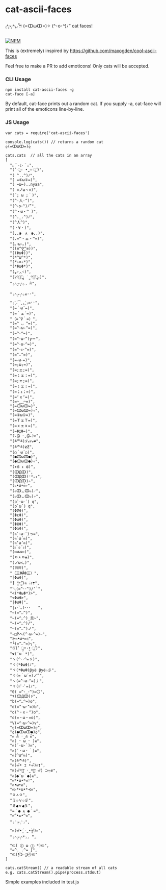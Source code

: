 cat-ascii-faces
===============

₍˄·͈༝·͈˄₎◞ ̑̑ෆ⃛ (=ↀωↀ=)✧ (^･o･^)ﾉ” cat faces!

[![NPM](https://nodei.co/npm/cat-ascii-faces.png)](https://nodei.co/npm/cat-ascii-faces/)

This is (extremely) inspired by https://github.com/maxogden/cool-ascii-faces

Feel free to make a PR to add emoticons!  Only cats will be accepted.

### CLI Usage

```
npm install cat-ascii-faces -g
cat-face [-a]
```

By default, cat-face prints out a random cat.
If you supply -a, cat-face will print all of the emoticons line-by-line.

### JS Usage

```
var cats = require('cat-ascii-faces')

console.log(cats()) // returns a random cat
ლ(=ↀωↀ=)ლ

cats.cats  // all the cats in an array
[
  "｡＾･ｪ･＾｡",
  "( ͒ ु- •̫̮ – ू ͒)",
  "( ^..^)ﾉ",
  "( =①ω①=)",
  "( =ω=)..nyaa",
  "( =ノωヽ=)",
  "(´; ω ;｀)",
  "(^-人-^)",
  "(^･o･^)ﾉ”",
  "(^・ω・^ )",
  "(^._.^)ﾉ",
  "(^人^)",
  "(・∀・)",
  "(,,◕　⋏　◕,,)",
  "(.=^・ェ・^=)",
  "(｡･ω･｡)",
  "((≡^⚲͜^≡))",
  "((ΦωΦ))",
  "(*^ω^*)",
  "(*✧×✧*)",
  "(*ΦωΦ*)",
  "(⁎˃ᆺ˂)",
  "(ٛ⁎꒪̕ॢ ˙̫ ꒪ٛ̕ॢ⁎)",
  "₍˄·͈༝·͈˄₎◞ ̑̑ෆ⃛",
  "₍˄·͈༝·͈˄₎ฅ˒˒",
  "₍˄ุ.͡˳̫.˄ุ₎ฅ˒˒",
  "(=｀ω´=)",
  "(=｀ェ´=)",
  "（=´∇｀=）",
  "(=^ ◡ ^=)",
  "(=^-ω-^=)",
  "(=^･^=)",
  "(=^･ω･^)y＝",
  "(=^･ω･^=)",
  "(=^･ｪ･^=)",
  "(=^‥^=)",
  "(=･ω･=)",
  "(=;ω;=)",
  "(=;ェ;=)",
  "(=；ェ；=)",
  "(=;ェ;=)",
  "(=；ェ；=)",
  "(=；ｪ；=)",
  "(=‘ｘ‘=)",
  "(=⌒‿‿⌒=)",
  "(=ↀωↀ=)",
  "(=ↀωↀ=)✧",
  "(=①ω①=)",
  "(=ＴェＴ=)",
  "(=ｘェｘ=)",
  "(=ΦｴΦ=)",
  "(ٛ₌டுͩ ˑ̭ டுͩٛ₌)ฅ",
  "(≚ᄌ≚)ℒℴѵℯ❤",
  "(≚ᄌ≚)ƶƵ",
  "(○｀ω´○)",
  "(●ↀωↀ●)",
  "(●ↀωↀ●)✧",
  "(✦థ ｪ థ)",
  "(ↀДↀ)",
  "(ↀДↀ)⁼³₌₃",
  "(ↀДↀ)✧",
  "(๑•ω•́ฅ✧",
  "(๑ↀᆺↀ๑)☄",
  "(๑ↀᆺↀ๑)✧",
  "(p`･ω･´) q",
  "(p`ω´) q",
  "(Φ∇Φ)",
  "(ΦεΦ)",
  "(ΦωΦ)",
  "(ΦёΦ)",
  "(ΦзΦ)",
  "(ฅ`･ω･´)っ=",
  "(ฅ`ω´ฅ)",
  "(ฅ’ω’ฅ)",
  "(ะ`♔´ะ)",
  "(ะ☫ω☫ะ)",
  "(ㅇㅅㅇ❀)",
  "(ノω<。)",
  "(ꀄꀾꀄ)",
  "（三ФÅФ三）",
  "[ΦωΦ]",
  "] ‘͇̂•̩̫’͇̂ ͒)ฅ ﾆｬ❣",
  "＼(=^‥^)/’`",
  "<(*ΦωΦ*)>",
  "<ΦωΦ>",
  "|ΦωΦ|",
  "|ｪ･`｡)･･･　　",
  "~(=^‥^)",
  "~(=^‥^)_旦~",
  "~(=^‥^)/",
  "~(=^‥^)ノ",
  "~□Pヘ(^･ω･^=)~",
  "⊱ฅ•ω•ฅ⊰",
  "└(=^‥^=)┐",
  "✩⃛( ͒ ु•·̫• ू ͒)",
  "❤(´ω｀*)",
  "ヽ(^‥^=ゞ)",
  "ヾ(*ΦωΦ)ﾉ",
  "ヾ(*ФωФ)βyё βyё☆彡",
  "ヾ(=｀ω´=)ノ”",
  "ヽ(=^･ω･^=)丿",
  "ヾ(=ﾟ･ﾟ=)ﾉ",
  "0( =^･_･^)=〇",
  "٩(ↀДↀ)۶",
  "b(=^‥^=)o",
  "d(=^･ω･^=)b",
  "o(^・x・^)o",
  "o(=・ω・=o)",
  "V(=^･ω･^=)v",
  "ლ(=ↀωↀ=)ლ",
  "ლ(●ↀωↀ●)ლ",
  "ฅ ̂⋒ิ ˑ̫ ⋒ิ ̂ฅ",
  "ฅ( ᵕ ω ᵕ )ฅ",
  "ฅ(´-ω-`)ฅ",
  "ฅ(´・ω・｀)ฅ",
  "ฅ(^ω^ฅ)",
  "ฅ(≚ᄌ≚)",
  "ฅ(⌯͒• ɪ •⌯͒)ฅ❣",
  "ฅ⃛(⌯͒꒪ั ˑ̫ ꒪ั ⌯͒) ﾆｬｯ❣",
  "ฅ(●´ω｀●)ฅ",
  "ฅ*•ω•*ฅ♡",
  "ฅ•ω•ฅ",
  "ฅ⊱*•ω•*⊰ฅ",
  "ㅇㅅㅇ",
  "ミ๏ｖ๏彡",
  "ミ◕ฺｖ◕ฺ彡",
  "=＾● ⋏ ●＾=",
  "ฅ^•ﻌ•^ฅ",
  "₍ᵔ·͈༝·͈ᵔ₎",
  "ฅ(⌯͒•̩̩̩́ ˑ̫ •̩̩̩̀⌯͒)ฅ",
  "₍˄·͈༝·͈˄*₎◞ ̑̑",
  "ଲ( ⓛ ω ⓛ *)ଲ",
  "=^._.^= ∫",
  "ଲ(⁃̗̀̂❍⃓ˑ̫❍⃓⁃̠́̂)ଲ"
]

cats.catStream() // a readable stream of all cats
e.g. cats.catStream().pipe(process.stdout)
```

Simple examples included in test.js

